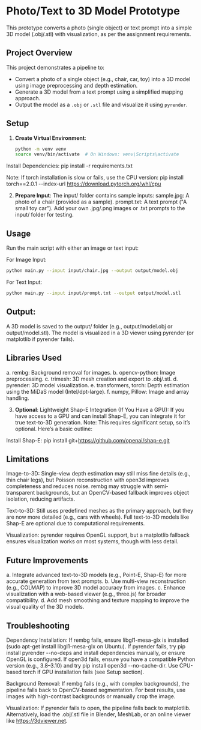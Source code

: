 # Photo/Text to 3D Model Prototype

This prototype converts a photo (single object) or text prompt into a simple 3D model (.obj/.stl) with visualization, as per the assignment requirements.

## Project Overview

This project demonstrates a pipeline to:
- Convert a photo of a single object (e.g., chair, car, toy) into a 3D model using image preprocessing and depth estimation.
- Generate a 3D model from a text prompt using a simplified mapping approach.
- Output the model as a `.obj` or `.stl` file and visualize it using `pyrender`.

## Setup

1. **Create Virtual Environment**:
   ```bash
   python -m venv venv
   source venv/bin/activate  # On Windows: venv\Scripts\activate
   
Install Dependencies:
pip install -r requirements.txt

Note: If torch installation is slow or fails, use the CPU version:
pip install torch==2.0.1 --index-url https://download.pytorch.org/whl/cpu

2. **Prepare Input**:
The input/ folder contains sample inputs:
sample.jpg: A photo of a chair (provided as a sample).
prompt.txt: A text prompt ("A small toy car").
Add your own .jpg/.png images or .txt prompts to the input/ folder for testing.

## Usage
Run the main script with either an image or text input:

For Image Input:
```bash
python main.py --input input/chair.jpg --output output/model.obj
```

For Text Input:
```bash
python main.py --input input/prompt.txt --output output/model.stl
```

## Output:
A 3D model is saved to the output/ folder (e.g., output/model.obj or output/model.stl).
The model is visualized in a 3D viewer using pyrender (or matplotlib if pyrender fails).

## Libraries Used
a. rembg: Background removal for images.
b. opencv-python: Image preprocessing.
c. trimesh: 3D mesh creation and export to .obj/.stl.
d. pyrender: 3D model visualization.
e. transformers, torch: Depth estimation using the MiDaS model (Intel/dpt-large).
f. numpy, Pillow: Image and array handling.

3. **Optional**: Lightweight Shap-E Integration (If You Have a GPU):
If you have access to a GPU and can install Shap-E, you can integrate it for true text-to-3D generation. Note: This requires significant setup, so it’s optional. Here’s a basic outline:

Install Shap-E:
pip install git+https://github.com/openai/shap-e.git

## Limitations
Image-to-3D:
Single-view depth estimation may still miss fine details (e.g., thin chair legs), but Poisson reconstruction with open3d improves completeness and reduces noise.
rembg may struggle with semi-transparent backgrounds, but an OpenCV-based fallback improves object isolation, reducing artifacts.

Text-to-3D:
Still uses predefined meshes as the primary approach, but they are now more detailed (e.g., cars with wheels). Full text-to-3D models like Shap-E are optional due to computational requirements.

Visualization:
pyrender requires OpenGL support, but a matplotlib fallback ensures visualization works on most systems, though with less detail.

## Future Improvements
a. Integrate advanced text-to-3D models (e.g., Point-E, Shap-E) for more accurate generation from text prompts.
b. Use multi-view reconstruction (e.g., COLMAP) to improve 3D model accuracy from images.
c. Enhance visualization with a web-based viewer (e.g., three.js) for broader compatibility.
d. Add mesh smoothing and texture mapping to improve the visual quality of the 3D models.

## Troubleshooting
Dependency Installation:
If rembg fails, ensure libgl1-mesa-glx is installed (sudo apt-get install libgl1-mesa-glx on Ubuntu).
If pyrender fails, try pip install pyrender --no-deps and install dependencies manually, or ensure OpenGL is configured.
If open3d fails, ensure you have a compatible Python version (e.g., 3.8–3.10) and try pip install open3d --no-cache-dir.
Use CPU-based torch if GPU installation fails (see Setup section).

Background Removal:
If rembg fails (e.g., with complex backgrounds), the pipeline falls back to OpenCV-based segmentation. For best results, use images with high-contrast backgrounds or manually crop the image.

Visualization:
If pyrender fails to open, the pipeline falls back to matplotlib. Alternatively, load the .obj/.stl file in Blender, MeshLab, or an online viewer like https://3dviewer.net.


